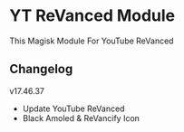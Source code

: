 # YT ReVanced Module
This Magisk Module For YouTube ReVanced

## Changelog
v17.46.37
- Update YouTube ReVanced
- Black Amoled & ReVancify Icon
